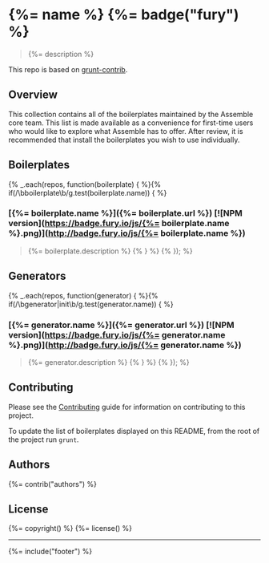 # {%= name %} {%= badge("fury") %}

> {%= description %}

This repo is based on [grunt-contrib](https://github.com/gruntjs/grunt-contrib/).

## Overview
This collection contains all of the boilerplates maintained by the Assemble core team. This list is made available as a convenience for first-time users who would like to explore what Assemble has to offer. After review, it is recommended that install the boilerplates you wish to use individually.

## Boilerplates
{% _.each(repos, function(boilerplate) { %}{% if(/\bboilerplate\b/g.test(boilerplate.name)) { %}

### [{%= boilerplate.name %}]({%= boilerplate.url %}) [![NPM version](https://badge.fury.io/js/{%= boilerplate.name %}.png)](http://badge.fury.io/js/{%= boilerplate.name %})
> {%= boilerplate.description %} {% } %} {% }); %}

## Generators
{% _.each(repos, function(generator) { %}{% if(/\bgenerator|init\b/g.test(generator.name)) { %}

### [{%= generator.name %}]({%= generator.url %}) [![NPM version](https://badge.fury.io/js/{%= generator.name %}.png)](http://badge.fury.io/js/{%= generator.name %})
> {%= generator.description %} {% } %} {% }); %}


## Contributing
Please see the [Contributing](http://assemble.io/contributing.html) guide for information on contributing to this project.

To update the list of boilerplates displayed on this README, from the root of the project run `grunt`.

## Authors

{%= contrib("authors") %}


## License
{%= copyright() %}
{%= license() %}

***

{%= include("footer") %}
